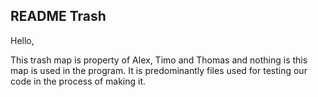 ## README Trash

Hello,

This trash map is property of Alex, Timo and Thomas and nothing is this map is used in the program.
It is predominantly files used for testing our code in the process of making it.
